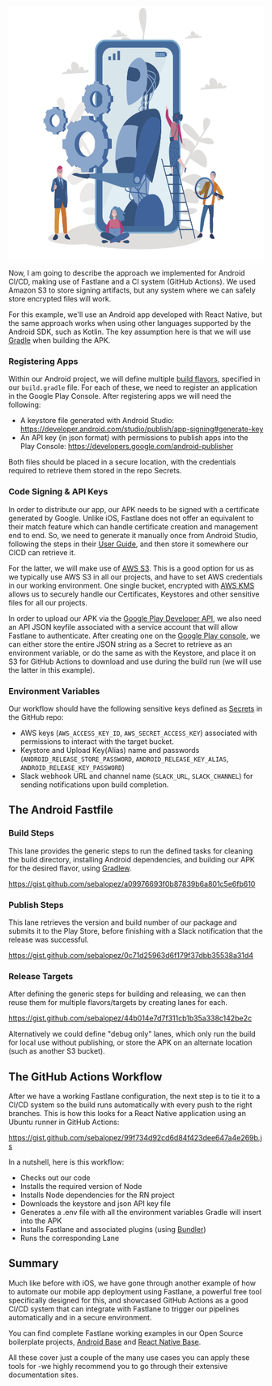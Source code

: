 
<img src="images/android_robot.jpg" height="500" />




Now, I am going to describe the approach we implemented for Android CI/CD, making use of Fastlane and a CI system (GitHub Actions). We used Amazon S3 to store signing artifacts, but any system where we can safely store encrypted files will work.


For this example, we'll use an Android app developed with React Native, but the same approach works when using other languages supported by the Android SDK, such as Kotlin. The key assumption here is that we will use [Gradle](https://developer.android.com/studio/releases/gradle-plugin) when building the APK.




### Registering Apps

Within our Android project, we will define multiple [build flavors](https://developer.android.com/studio/build/build-variants), specified in our `build.gradle` file. For each of these, we need to register an application in the Google Play Console.
After registering apps we will need the following:
* A keystore file generated with Android Studio: https://developer.android.com/studio/publish/app-signing#generate-key
* An API key (in json format) with permissions to publish apps into the Play Console: https://developers.google.com/android-publisher

Both files should be placed in a secure location, with the credentials required to retrieve them stored in the repo Secrets.

### Code Signing & API Keys

In order to distribute our app, our APK needs to be signed with a certificate generated by Google. Unlike iOS, Fastlane does not offer an equivalent to their match feature which can handle certificate creation and management end to end. So, we need to generate it manually once from Android Studio, following the steps in their [User Guide](https://developer.android.com/studio/publish/app-signing), and then store it somewhere our CICD can retrieve it. 

For the latter, we will make use of [AWS S3](https://aws.amazon.com/s3/getting-started/). This is a good option for us as we typically use AWS S3 in all our projects, and have to set AWS credentials in our working environment. One single bucket, encrypted with [AWS KMS](https://docs.aws.amazon.com/AmazonS3/latest/dev/UsingKMSEncryption.html) allows us to securely handle our Certificates, Keystores and other sensitive files for all our projects. 

In order to upload our APK via the [Google Play Developer API](https://developers.google.com/android-publisher), we also need an API JSON keyfile associated with a service account that will allow Fastlane to authenticate. After creating one on the [Google Play console](https://console.cloud.google.com/iam-admin/serviceaccounts), we can either store the entire JSON string as a Secret to retrieve as an environment variable, or do the same as with the Keystore, and place it on S3 for GitHub Actions to download and use during the build run (we will use the latter in this example).

### Environment Variables

Our workflow should have the following sensitive keys defined as [Secrets](https://docs.github.com/en/actions/configuring-and-managing-workflows/creating-and-storing-encrypted-secrets) in the GitHub repo: 
* AWS keys (`AWS_ACCESS_KEY_ID`, `AWS_SECRET_ACCESS_KEY`) associated with permissions to interact with the target bucket.
* Keystore and Upload Key(Alias) name and passwords (`ANDROID_RELEASE_STORE_PASSWORD`, `ANDROID_RELEASE_KEY_ALIAS`, `ANDROID_RELEASE_KEY_PASSWORD`) 
* Slack webhook URL and channel name (`SLACK_URL`, `SLACK_CHANNEL`) for sending notifications upon build completion.


## The Android Fastfile

### Build Steps
This lane provides the generic steps to run the defined tasks for cleaning the build directory, installing Android dependencies, and building our APK for the desired flavor, using [Gradlew](https://docs.fastlane.tools/actions/gradle/).

https://gist.github.com/sebalopez/a09976693f0b87839b6a801c5e6fb610

### Publish Steps
This lane retrieves the version and build number of our package and submits it to the Play Store, before finishing with a Slack notification that the release was successful.  

https://gist.github.com/sebalopez/0c71d25963d6f179f37dbb35538a31d4

### Release Targets
After defining the generic steps for building and releasing, we can then reuse them for multiple flavors/targets by creating lanes for each.

https://gist.github.com/sebalopez/44b014e7d7f311cb1b35a338c142be2c

Alternatively we could define "debug only" lanes, which only run the build for local use without publishing, or store the APK on an alternate location (such as another S3 bucket).

## The GitHub Actions Workflow

After we have a working Fastlane configuration, the next step is to tie it to a CI/CD system so the build runs automatically with every push to the right branches. 
This is how this looks for a React Native application using an Ubuntu runner in GitHub Actions:

https://gist.github.com/sebalopez/99f734d92cd6d84f423dee647a4e269b.js

In a nutshell, here is this workflow:
* Checks out our code
* Installs the required version of Node
* Installs Node dependencies for the RN project
* Downloads the keystore and json API key file
* Generates a .env file with all the environment variables Gradle will insert into the APK
* Installs Fastlane and associated plugins (using [Bundler](https://bundler.io/))
* Runs the corresponding Lane

##  Summary

Much like before with iOS, we have gone through another example of how to automate our mobile app deployment using Fastlane, a powerful free tool specifically designed for this, and showcased GitHub Actions as a good CI/CD system that can integrate with Fastlane to trigger our pipelines automatically and in a secure environment. 

You can find complete Fastlane working examples in our Open Source boilerplate projects, [Android Base](https://github.com/rootstrap/android-base) and [React Native Base](https://github.com/rootstrap/react-native-base).

All these cover just a couple of the many use cases you can apply these tools for -we highly recommend you to go through their extensive documentation sites.
